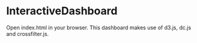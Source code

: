 # InteractiveDashboard
Open index.html in your browser. This dashboard makes use of d3.js, dc.js and crossfilter.js.
